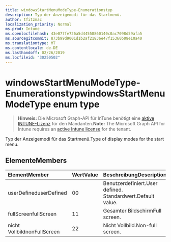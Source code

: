 ```yaml
---
title: windowsStartMenuModeType-Enumerationstyp
description: Typ der Anzeigemodi für das Startmenü.
author: tfitzmac
localization_priority: Normal
ms.prod: Intune
ms.openlocfilehash: 43e077fe726a5d44558860140c0ac7098d59afa5
ms.sourcegitcommit: 873b99d9001d1b2af21836e47f15360b08e10a40
ms.translationtype: MT
ms.contentlocale: de-DE
ms.lasthandoff: 02/26/2019
ms.locfileid: "30250502"
---
```

# <a name="windowsstartmenumodetype-enum-type"></a><span data-ttu-id="f159b-103">windowsStartMenuModeType-Enumerationstyp</span><span class="sxs-lookup"><span data-stu-id="f159b-103">windowsStartMenuModeType enum type</span></span>

> <span data-ttu-id="f159b-104">**Hinweis:** Die Microsoft Graph-API für InTune benötigt eine [aktive INTUNE-Lizenz](https://go.microsoft.com/fwlink/?linkid=839381) für den Mandanten.</span><span class="sxs-lookup"><span data-stu-id="f159b-104">**Note:** The Microsoft Graph API for Intune requires an [active Intune license](https://go.microsoft.com/fwlink/?linkid=839381) for the tenant.</span></span>

<span data-ttu-id="f159b-105">Typ der Anzeigemodi für das Startmenü.</span><span class="sxs-lookup"><span data-stu-id="f159b-105">Type of display modes for the start menu.</span></span>

## <a name="members"></a><span data-ttu-id="f159b-106">Elemente</span><span class="sxs-lookup"><span data-stu-id="f159b-106">Members</span></span>
|<span data-ttu-id="f159b-107">Element</span><span class="sxs-lookup"><span data-stu-id="f159b-107">Member</span></span>|<span data-ttu-id="f159b-108">Wert</span><span class="sxs-lookup"><span data-stu-id="f159b-108">Value</span></span>|<span data-ttu-id="f159b-109">Beschreibung</span><span class="sxs-lookup"><span data-stu-id="f159b-109">Description</span></span>|
|:---|:---|:---|
|<span data-ttu-id="f159b-110">userDefined</span><span class="sxs-lookup"><span data-stu-id="f159b-110">userDefined</span></span>|<span data-ttu-id="f159b-111">0</span><span class="sxs-lookup"><span data-stu-id="f159b-111">0</span></span>|<span data-ttu-id="f159b-112">Benutzerdefiniert.</span><span class="sxs-lookup"><span data-stu-id="f159b-112">User defined.</span></span> <span data-ttu-id="f159b-113">Standardwert.</span><span class="sxs-lookup"><span data-stu-id="f159b-113">Default value.</span></span>|
|<span data-ttu-id="f159b-114">fullScreen</span><span class="sxs-lookup"><span data-stu-id="f159b-114">fullScreen</span></span>|<span data-ttu-id="f159b-115">1</span><span class="sxs-lookup"><span data-stu-id="f159b-115">1</span></span>|<span data-ttu-id="f159b-116">Gesamter Bildschirm</span><span class="sxs-lookup"><span data-stu-id="f159b-116">Full screen.</span></span>|
|<span data-ttu-id="f159b-117">nicht Vollbild</span><span class="sxs-lookup"><span data-stu-id="f159b-117">nonFullScreen</span></span>|<span data-ttu-id="f159b-118">2</span><span class="sxs-lookup"><span data-stu-id="f159b-118">2</span></span>|<span data-ttu-id="f159b-119">Nicht Vollbild.</span><span class="sxs-lookup"><span data-stu-id="f159b-119">Non-full screen.</span></span>|



